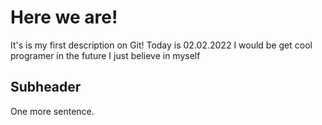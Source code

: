 # Here we are!

It's is my first description on Git!
Today is 02.02.2022
I would be get cool programer in the future
I just believe in myself

## Subheader

One more sentence.
